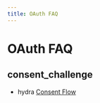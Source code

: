 ```yaml
---
title: OAuth FAQ
---
```


# OAuth FAQ

## consent_challenge

- hydra [Consent Flow](https://www.ory.sh/hydra/docs/concepts/consent/)
